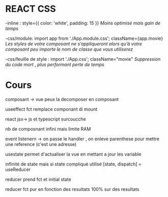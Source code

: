 # REACT CSS

-inline :
style={{ color: 'white', padding: 15 }}
*Moins optimisé mais gain de temps*

-css/module:
import app  from './App.module.css';
className={app.movie}
*Les styles de votre composant ne s’appliqueront alors qu’à votre composant peu importe le nom de classe que vous utiliserez*

-css/feuille de style :
import './App.css';
className="movie"
*Suppression du code mort , plus performant perte de temps*


# Cours

composant -> vue peux la decomposer en composant

useeffect fct remplace componant di mount

react jsx-> js et typescript surcoucche

nb de composnant infini mais limite RAM

event listenern -> on passe le handler , on enleve parenthese pour mettre une reference (c'est une adresse)

usestate permet d'actualiser la vue en mettant a jour les variable

infinité de state mais si state compliqué utilisé [state, dispatch] = useReducer 

reducer prend fct et initial state

reducer fct pur en fonction des resultats 100% sur des resultats
